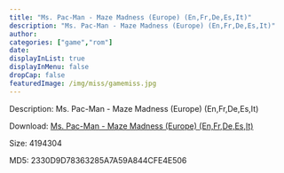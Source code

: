 ```yaml
---
title: "Ms. Pac-Man - Maze Madness (Europe) (En,Fr,De,Es,It)"
description: "Ms. Pac-Man - Maze Madness (Europe) (En,Fr,De,Es,It)"
author: 
categories: ["game","rom"]
date: 
displayInList: true
displayInMenu: false
dropCap: false
featuredImage: /img/miss/gamemiss.jpg
---
```


Description: Ms. Pac-Man - Maze Madness (Europe) (En,Fr,De,Es,It)

Download: <a style="text-decoration:underline;" href="https://mega.nz/#!eHBSiK6L!L9QvBos1n1sd7eDjeQwmKtKCzq7Dna4abGf_TYCKfsw" target = "_blank" rel = "nofollow" > Ms. Pac-Man - Maze Madness (Europe) (En,Fr,De,Es,It)</a>

Size: 4194304

MD5: 2330D9D78363285A7A59A844CFE4E506

